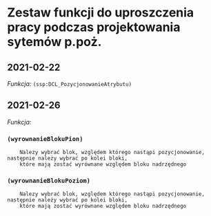# Zestaw funkcji do uproszczenia pracy podczas projektowania sytemów p.poż.

## 2021-02-22
  *Funkcja:*
	`(ssp:DCL_PozycjonowanieAtrybutu)`
	
## 2021-02-26
  *Funkcja:*
###  	`(wyrownanieBlokuPion)`
	    Nalezy wybrać blok, względem którego nastąpi pozycjonowanie, następnie należy wybrać po kolei bloki,
		które mają zostać wyrównane względem bloku nadrzędnego
###	`(wyrownanieBlokuPoziom)`
	    Nalezy wybrać blok, względem którego nastąpi pozycjonowanie, następnie należy wybrać po kolei bloki,
		które mają zostać wyrównane względem bloku nadrzędnego
		
		

